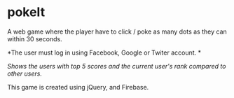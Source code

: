 # pokeIt
A web game where the player have to click / poke as many dots as they can within 30 seconds.

*The user must log in using Facebook, Google or Twiter account. *

*Shows the users with top 5 scores and the current user's rank compared to other users.*

This game is created using jQuery, and Firebase.
